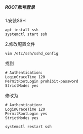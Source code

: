 ##### ROOT账号登录
1.安装SSH
```
apt install ssh
systemctl start ssh
```

2.修改配置文件
```
vim /etc/ssh/sshd_config
```
找到
```
# Authentication:
LoginGraceTime 120
PermitRootLogin prohibit-password
StrictModes yes
```
修改为
```
# Authentication:
LoginGraceTime 120
PermitRootLogin yes
StrictModes yes

```

```
systemctl restart ssh
```